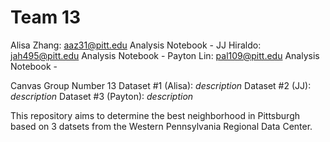 # Team 13
Alisa Zhang: aaz31@pitt.edu
  Analysis Notebook - 
JJ Hiraldo: jah495@pitt.edu
  Analysis Notebook - 
Payton Lin: pal109@pitt.edu
  Analysis Notebook - 

Canvas Group Number 13
Dataset #1 (Alisa): 
_description_
Dataset #2 (JJ):
_description_
Dataset #3 (Payton):
_description_

This repository aims to determine the best neighborhood in Pittsburgh based on 3 datsets from the Western Pennsylvania Regional Data Center. 

